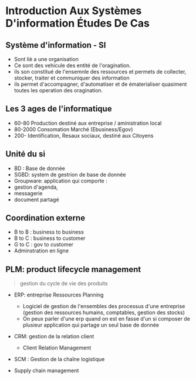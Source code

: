 # Introduction Aux Systèmes D'information Études De Cas
## Système d'information - SI
 - Sont liè a une organisation
 - Ce sont des vehicule des entité de l'oragination.
 - ils son constitué de l'ensemnle des ressources et permets de collecter, stocker, traiter et communiquer des information
 - ils permet d'accompagner, d'automatiser et de ématerialiser quasiment toutes les operation des oragination.

## Les 3 ages de l'informatique
 - 60-80 Production destiné aux entreprise / aministration local
 - 80-2000 Consomation Marché (Ebusiness/Egov)
 - 200-  Identification, Resaux sociaux, destiné aux Citoyens

## Unité du si
 - BD : Base de donnée
 - SGBD: system  de gestrion de base de donnée
 - Groupware: application qui comporte :
  - gestion d'agenda,
  - messagerie
  - document partagé

## Coordination externe
- B to B : business to business
- B to C : business to customer
- G to C : gov to customer
 - Adminstration en ligne

## PLM: product lifecycle management
 > gestion du cycle de vie des produits

 - ERP: entreprise Ressources Planning
   - Logiciel de gestion de l'ensembles des processus d'une entreprise (gestion des ressources humains, comptables, gestion des stocks)
   - On peux parler d'une erp quand on est en fasse d'un si composer de plusieur application qui partage un seul base de donnée

 - CRM: gestion de la relation client
   - Client Relation Management

 - SCM : Gestion de la chaîne logistique
  - Supply chain management
